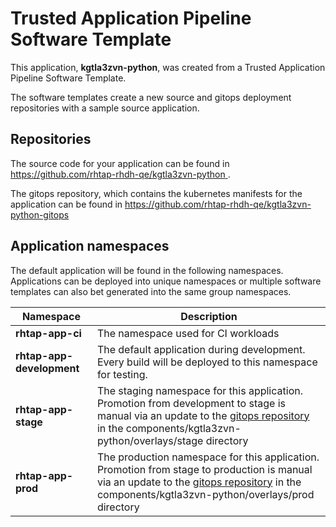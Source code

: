 # Trusted Application Pipeline Software Template

This application, **kgtla3zvn-python**, was created from a Trusted Application Pipeline Software Template.

The software templates create a new source and gitops deployment repositories with a sample source application. 

## Repositories

The source code for your application can be found in [https://github.com/rhtap-rhdh-qe/kgtla3zvn-python ](https://github.com/rhtap-rhdh-qe/kgtla3zvn-python ).
 
The gitops repository, which contains the kubernetes manifests for the application can be found in 
[https://github.com/rhtap-rhdh-qe/kgtla3zvn-python-gitops ](https://github.com/rhtap-rhdh-qe/kgtla3zvn-python-gitops ) 

## Application namespaces 

The default application will be found in the following namespaces. Applications can be deployed into unique namespaces or multiple software templates can also bet generated into the same group namespaces.  

|  Namespace   |  Description   |  
| -------- | -------- |
| **rhtap-app-ci** | The namespace used for CI workloads |
| **rhtap-app-development** | The default application during development. Every build will be deployed to this namespace for testing. |
| **rhtap-app-stage** | The staging namespace for this application. Promotion from development to stage is manual via an update to the [gitops repository](https://github.com/rhtap-rhdh-qe/kgtla3zvn-python-gitops ) in the components/kgtla3zvn-python/overlays/stage directory |
| **rhtap-app-prod** | The production namespace for this application. Promotion from stage to production is manual via an update to the [gitops repository](https://github.com/rhtap-rhdh-qe/kgtla3zvn-python-gitops ) in the components/kgtla3zvn-python/overlays/prod directory |